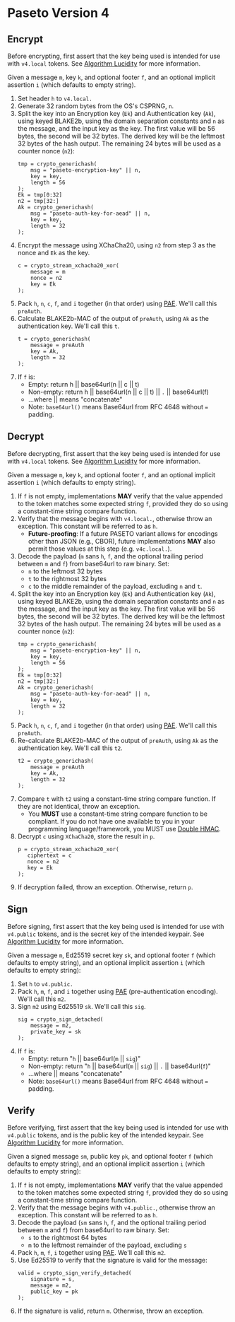 # Paseto Version 4

## Encrypt

Before encrypting, first assert that the key being used is intended for use
with `v4.local` tokens.
See [Algorithm Lucidity](../02-Implementation-Guide/03-Algorithm-Lucidity.md)
for more information.

Given a message `m`, key `k`, and optional footer `f`, and an optional
implicit assertion `i` (which defaults to empty string).

1. Set header `h` to `v4.local.`
2. Generate 32 random bytes from the OS's CSPRNG, `n`.
3. Split the key into an Encryption key (`Ek`) and Authentication key (`Ak`),
   using keyed BLAKE2b, using the domain separation constants and `n` as the
   message, and the input key as the key. The first value will be 56 bytes,
   the second will be 32 bytes.
   The derived key will be the leftmost 32 bytes of the hash output.
   The remaining 24 bytes will be used as a counter nonce (`n2`):
   ```
   tmp = crypto_generichash(
       msg = "paseto-encryption-key" || n,
       key = key,
       length = 56
   );
   Ek = tmp[0:32]
   n2 = tmp[32:]
   Ak = crypto_generichash(
       msg = "paseto-auth-key-for-aead" || n,
       key = key,
       length = 32
   );
   ```
4. Encrypt the message using XChaCha20, using `n2` from step 3 as the nonce and `Ek` as the key.
   ```
   c = crypto_stream_xchacha20_xor(
       message = m
       nonce = n2
       key = Ek
   );
   ```
5. Pack `h`, `n`, `c`, `f`, and `i` together (in that order) using
   [PAE](Common.md#authentication-padding).
   We'll call this `preAuth`.
6. Calculate BLAKE2b-MAC of the output of `preAuth`, using `Ak` as the
   authentication key. We'll call this `t`.
   ```
   t = crypto_generichash(
       message = preAuth
       key = Ak,
       length = 32
   );
   ```
7. If `f` is:
    * Empty: return h || base64url(n || c || t)
    * Non-empty: return h || base64url(n || c || t) || `.` || base64url(f)
    * ...where || means "concatenate"
    * Note: `base64url()` means Base64url from RFC 4648 without `=` padding.

## Decrypt

Before decrypting, first assert that the key being used is intended for use
with `v4.local` tokens.
See [Algorithm Lucidity](../02-Implementation-Guide/03-Algorithm-Lucidity.md)
for more information.

Given a message `m`, key `k`, and optional footer `f`, and an optional
implicit assertion `i` (which defaults to empty string).

1. If `f` is not empty, implementations **MAY** verify that the value appended
   to the token matches some expected string `f`, provided they do so using a
   constant-time string compare function.
2. Verify that the message begins with `v4.local.`, otherwise throw an
   exception. This constant will be referred to as `h`.
   * **Future-proofing**: If a future PASETO variant allows for encodings other
     than JSON (e.g., CBOR), future implementations **MAY** also permit those 
     values at this step (e.g. `v4c.local.`).
3. Decode the payload (`m` sans `h`, `f`, and the optional trailing period
   between `m` and `f`) from base64url to raw binary. Set:
    * `n` to the leftmost 32 bytes
    * `t` to the rightmost 32 bytes
    * `c` to the middle remainder of the payload, excluding `n` and `t`.
4. Split the key into an Encryption key (`Ek`) and Authentication key (`Ak`),
   using keyed BLAKE2b, using the domain separation constants and `n` as the
   message, and the input key as the key. The first value will be 56 bytes,
   the second will be 32 bytes.
   The derived key will be the leftmost 32 bytes of the hash output.
   The remaining 24 bytes will be used as a counter nonce (`n2`):
   ```
   tmp = crypto_generichash(
       msg = "paseto-encryption-key" || n,
       key = key,
       length = 56
   );
   Ek = tmp[0:32]
   n2 = tmp[32:]
   Ak = crypto_generichash(
       msg = "paseto-auth-key-for-aead" || n,
       key = key,
       length = 32
   );
   ```
5. Pack `h`, `n`, `c`, `f`, and `i` together (in that order) using
   [PAE](Common.md#authentication-padding).
   We'll call this `preAuth`.
6. Re-calculate BLAKE2b-MAC of the output of `preAuth`, using `Ak` as the
   authentication key. We'll call this `t2`.
   ```
   t2 = crypto_generichash(
       message = preAuth
       key = Ak,
       length = 32
   );
   ```
7. Compare `t` with `t2` using a constant-time string compare function. If they
   are not identical, throw an exception.
    * You **MUST** use a constant-time string compare function to be compliant.
      If you do not have one available to you in your programming language/framework,
      you MUST use [Double HMAC](https://paragonie.com/blog/2015/11/preventing-timing-attacks-on-string-comparison-with-double-hmac-strategy).
8. Decrypt `c` using `XChaCha20`, store the result in `p`.
   ```
   p = crypto_stream_xchacha20_xor(
      ciphertext = c
      nonce = n2
      key = Ek
   );
   ```
9. If decryption failed, throw an exception. Otherwise, return `p`.

## Sign

Before signing, first assert that the key being used is intended for use
with `v4.public` tokens, and is the secret key of the intended keypair.
See [Algorithm Lucidity](../02-Implementation-Guide/03-Algorithm-Lucidity.md)
for more information.

Given a message `m`, Ed25519 secret key `sk`, and
optional footer `f` (which defaults to empty string), and an optional
implicit assertion `i` (which defaults to empty string):

1. Set `h` to `v4.public.`
2. Pack `h`, `m`, `f`, and `i` together using
   [PAE](Common.md#authentication-padding)
   (pre-authentication encoding). We'll call this `m2`.
3. Sign `m2` using Ed25519 `sk`. We'll call this `sig`.
   ```
   sig = crypto_sign_detached(
       message = m2,
       private_key = sk
   );
   ```
4. If `f` is:
    * Empty: return "`h` || base64url(`m` || `sig`)"
    * Non-empty: return "`h` || base64url(`m` || `sig`) || `.` || base64url(`f`)"
    * ...where || means "concatenate"
    * Note: `base64url()` means Base64url from RFC 4648 without `=` padding.

## Verify

Before verifying, first assert that the key being used is intended for use
with `v4.public` tokens, and is the public key of the intended keypair.
See [Algorithm Lucidity](../02-Implementation-Guide/03-Algorithm-Lucidity.md)
for more information.

Given a signed message `sm`, public key `pk`, and optional footer `f`
(which defaults to empty string), and an optional
implicit assertion `i` (which defaults to empty string):

1. If `f` is not empty, implementations **MAY** verify that the value appended
   to the token matches some expected string `f`, provided they do so using a
   constant-time string compare function.
2. Verify that the message begins with `v4.public.`, otherwise throw an exception.
   This constant will be referred to as `h`.
3. Decode the payload (`sm` sans `h`, `f`, and the optional trailing period
   between `m` and `f`) from base64url to raw binary. Set:
    * `s` to the rightmost 64 bytes
    * `m` to the leftmost remainder of the payload, excluding `s`
4. Pack `h`, `m`, `f`, `i` together using
   [PAE](Common.md#authentication-padding).
   We'll call this `m2`.
5. Use Ed25519 to verify that the signature is valid for the message:
   ```
   valid = crypto_sign_verify_detached(
       signature = s,
       message = m2,
       public_key = pk
   );
   ```
6. If the signature is valid, return `m`. Otherwise, throw an exception.
